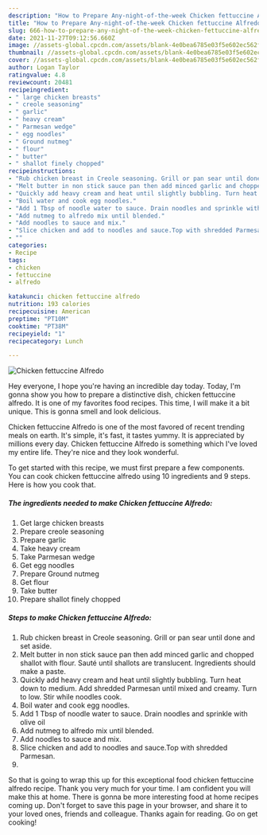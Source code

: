 ```yaml
---
description: "How to Prepare Any-night-of-the-week Chicken fettuccine Alfredo"
title: "How to Prepare Any-night-of-the-week Chicken fettuccine Alfredo"
slug: 666-how-to-prepare-any-night-of-the-week-chicken-fettuccine-alfredo
date: 2021-11-27T09:12:56.660Z
image: //assets-global.cpcdn.com/assets/blank-4e0bea6785e03f5e602ec562f230caae08da540cada707380b4fe1bbebba43da.png
thumbnail: //assets-global.cpcdn.com/assets/blank-4e0bea6785e03f5e602ec562f230caae08da540cada707380b4fe1bbebba43da.png
cover: //assets-global.cpcdn.com/assets/blank-4e0bea6785e03f5e602ec562f230caae08da540cada707380b4fe1bbebba43da.png
author: Logan Taylor
ratingvalue: 4.8
reviewcount: 20481
recipeingredient:
- " large chicken breasts"
- " creole seasoning"
- " garlic"
- " heavy cream"
- " Parmesan wedge"
- " egg noodles"
- " Ground nutmeg"
- " flour"
- " butter"
- " shallot finely chopped"
recipeinstructions:
- "Rub chicken breast in Creole seasoning. Grill or pan sear until done and set aside."
- "Melt butter in non stick sauce pan then add minced garlic and chopped shallot with flour. Sauté until shallots are translucent. Ingredients should make a paste."
- "Quickly add heavy cream and heat until slightly bubbling. Turn heat down to medium. Add shredded Parmesan until mixed and creamy. Turn to low. Stir while noodles cook."
- "Boil water and cook egg noodles."
- "Add 1 Tbsp of noodle water to sauce. Drain noodles and sprinkle with olive oil"
- "Add nutmeg to alfredo mix until blended."
- "Add noodles to sauce and mix."
- "Slice chicken and add to noodles and sauce.Top with shredded Parmesan."
- ""
categories:
- Recipe
tags:
- chicken
- fettuccine
- alfredo

katakunci: chicken fettuccine alfredo 
nutrition: 193 calories
recipecuisine: American
preptime: "PT10M"
cooktime: "PT38M"
recipeyield: "1"
recipecategory: Lunch

---
```



![Chicken fettuccine Alfredo](//assets-global.cpcdn.com/assets/blank-4e0bea6785e03f5e602ec562f230caae08da540cada707380b4fe1bbebba43da.png)

Hey everyone, I hope you're having an incredible day today. Today, I'm gonna show you how to prepare a distinctive dish, chicken fettuccine alfredo. It is one of my favorites food recipes. This time, I will make it a bit unique. This is gonna smell and look delicious.

Chicken fettuccine Alfredo is one of the most favored of recent trending meals on earth. It's simple, it's fast, it tastes yummy. It is appreciated by millions every day. Chicken fettuccine Alfredo is something which I've loved my entire life. They're nice and they look wonderful.




To get started with this recipe, we must first prepare a few components. You can cook chicken fettuccine alfredo using 10 ingredients and 9 steps. Here is how you cook that.

<!--inarticleads1-->

##### The ingredients needed to make Chicken fettuccine Alfredo:

1. Get  large chicken breasts
1. Prepare  creole seasoning
1. Prepare  garlic
1. Take  heavy cream
1. Take  Parmesan wedge
1. Get  egg noodles
1. Prepare  Ground nutmeg
1. Get  flour
1. Take  butter
1. Prepare  shallot finely chopped




<!--inarticleads2-->

##### Steps to make Chicken fettuccine Alfredo:

1. Rub chicken breast in Creole seasoning. Grill or pan sear until done and set aside.
1. Melt butter in non stick sauce pan then add minced garlic and chopped shallot with flour. Sauté until shallots are translucent. Ingredients should make a paste.
1. Quickly add heavy cream and heat until slightly bubbling. Turn heat down to medium. Add shredded Parmesan until mixed and creamy. Turn to low. Stir while noodles cook.
1. Boil water and cook egg noodles.
1. Add 1 Tbsp of noodle water to sauce. Drain noodles and sprinkle with olive oil
1. Add nutmeg to alfredo mix until blended.
1. Add noodles to sauce and mix.
1. Slice chicken and add to noodles and sauce.Top with shredded Parmesan.
1. 




So that is going to wrap this up for this exceptional food chicken fettuccine alfredo recipe. Thank you very much for your time. I am confident you will make this at home. There is gonna be more interesting food at home recipes coming up. Don't forget to save this page in your browser, and share it to your loved ones, friends and colleague. Thanks again for reading. Go on get cooking!
